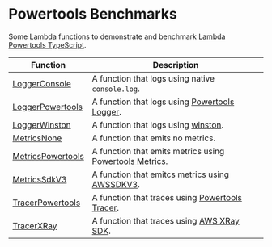 # Powertools Benchmarks

Some Lambda functions to demonstrate and benchmark [Lambda Powertools TypeScript](https://awslabs.github.io/aws-lambda-powertools-typescript/latest/).

| Function                                         | Description                                                                                                                                                          |
| ------------------------------------------------ | -------------------------------------------------------------------------------------------------------------------------------------------------------------------- |
| [LoggerConsole](./src/logger.console.ts)         | A function that logs using native `console.log`.                                                                                                                     |
| [LoggerPowertools](./src/logger.powertools.ts)   | A function that logs using [Powertools Logger](https://awslabs.github.io/aws-lambda-powertools-typescript/latest/core/logger/).                                      |
| [LoggerWinston](./src/logger.winston.ts)         | A function that logs using [winston](https://github.com/winstonjs/winston).                                                                                          |
| [MetricsNone](./src/metrics.none.ts)             | A function that emits no metrics.                                                                                                                                    |
| [MetricsPowertools](./src/metrics.powertools.ts) | A function that emits metrics using [Powertools Metrics](https://awslabs.github.io/aws-lambda-powertools-typescript/latest/core/metrics/).                           |
| [MetricsSdkV3](./src/metrics.sdkv3.ts)           | A function that emitcs metrics using [AWSSDKV3](https://docs.aws.amazon.com/AWSJavaScriptSDK/v3/latest/clients/client-cloudwatch/classes/putmetricdatacommand.html). |
| [TracerPowertools](./src/tracer.powertools.ts)   | A function that traces using [Powertools Tracer](https://awslabs.github.io/aws-lambda-powertools-typescript/latest/core/tracer/).                                    |
| [TracerXRay](./src/tracer.xray.ts)               | A function that traces using [AWS XRay SDK](https://github.com/aws/aws-xray-sdk-node).                                                                               |